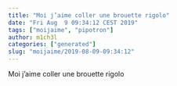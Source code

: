 ```yaml
---
title: "Moi j’aime coller une brouette rigolo"
date: "Fri Aug  9 09:34:12 CEST 2019"
tags: ["moijaime", "pipotron"]
author: m1ch3l
categories: ["generated"]
slug: "moijaime/2019-08-09-09:34:12"
---
```


Moi j’aime coller une brouette rigolo
